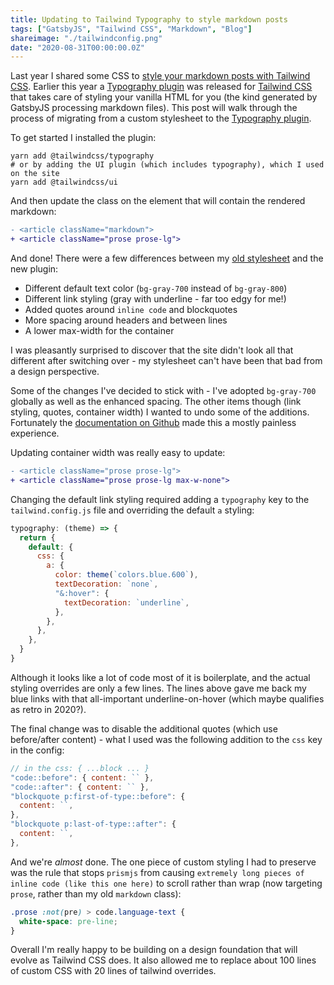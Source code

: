 ```yaml
---
title: Updating to Tailwind Typography to style markdown posts
tags: ["GatsbyJS", "Tailwind CSS", "Markdown", "Blog"]
shareimage: "./tailwindconfig.png"
date: "2020-08-31T00:00:00.0Z"
---
```


Last year I shared some CSS to [style your markdown posts with Tailwind CSS]. Earlier this year a [Typography plugin] was released for [Tailwind CSS] that takes care of styling your vanilla HTML for you (the kind generated by GatsbyJS processing markdown files). This post will walk through the process of migrating from a custom stylesheet to the [Typography plugin].

To get started I installed the plugin:

```shell
yarn add @tailwindcss/typography
# or by adding the UI plugin (which includes typography), which I used on the site
yarn add @tailwindcss/ui
```

And then update the class on the element that will contain the rendered markdown:

```diff
- <article className="markdown">
+ <article className="prose prose-lg">
```

And done! There were a few differences between my [old stylesheet][style your markdown posts with tailwind css] and the new plugin:

- Different default text color (`bg-gray-700` instead of `bg-gray-800`)
- Different link styling (gray with underline - far too edgy for me!)
- Added quotes around `inline code` and blockquotes
- More spacing around headers and between lines
- A lower max-width for the container

I was pleasantly surprised to discover that the site didn't look all that different after switching over - my stylesheet can't have been that bad from a design perspective.

Some of the changes I've decided to stick with - I've adopted `bg-gray-700` globally as well as the enhanced spacing. The other items though (link styling, quotes, container width) I wanted to undo some of the additions. Fortunately the [documentation on Github][typography documentation] made this a mostly painless experience.

Updating container width was really easy to update:

```diff
- <article className="prose prose-lg">
+ <article className="prose prose-lg max-w-none">
```

Changing the default link styling required adding a `typography` key to the `tailwind.config.js` file and overriding the default `a` styling:

```javascript
typography: (theme) => {
  return {
    default: {
      css: {
        a: {
          color: theme(`colors.blue.600`),
          textDecoration: `none`,
          "&:hover": {
            textDecoration: `underline`,
          },
        },
      },
    },
  }
}
```

Although it looks like a lot of code most of it is boilerplate, and the actual styling overrides are only a few lines. The lines above gave me back my blue links with that all-important underline-on-hover (which maybe qualifies as retro in 2020?).

The final change was to disable the additional quotes (which use before/after content) - what I used was the following addition to the `css` key in the config:

```javascript
// in the css: { ...block ... }
"code::before": { content: `` },
"code::after": { content: `` },
"blockquote p:first-of-type::before": {
  content: ``,
},
"blockquote p:last-of-type::after": {
  content: ``,
},
```

And we're _almost_ done. The one piece of custom styling I had to preserve was the rule that stops `prismjs` from causing `extremely long pieces of inline code (like this one here)` to scroll rather than wrap (now targeting `prose`, rather than my old `markdown` class):

```css
.prose :not(pre) > code.language-text {
  white-space: pre-line;
}
```

Overall I'm really happy to be building on a design foundation that will evolve as Tailwind CSS does. It also allowed me to replace about 100 lines of custom CSS with 20 lines of tailwind overrides.

[style your markdown posts with tailwind css]: /blog/2019/08/styling-markdown-tailwind-gatsby/
[tailwind css]: https://tailwindcss.com/
[typography plugin]: https://tailwindcss.com/docs/typography-plugin
[typography documentation]: https://github.com/tailwindlabs/tailwindcss-typography
